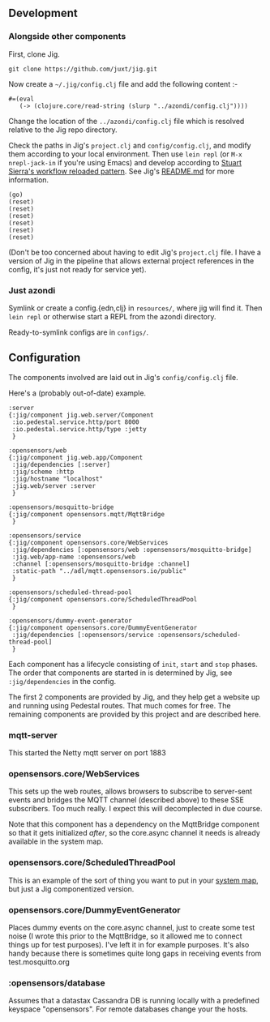 ## Development

### Alongside other components

First, clone Jig.

    git clone https://github.com/juxt/jig.git

Now create a ```~/.jig/config.clj``` file and add the following content :-

    #=(eval
       (-> (clojure.core/read-string (slurp "../azondi/config.clj"))))

Change the location of the ```../azondi/config.clj``` file which is resolved relative to the Jig repo directory.

Check the paths in Jig's ```project.clj``` and ```config/config.clj```, and modify them according to your local environment. Then use ```lein repl``` (or ```M-x nrepl-jack-in``` if you're using Emacs) and develop according to [Stuart Sierra's workflow reloaded pattern](http://thinkrelevance.com/blog/2013/06/04/clojure-workflow-reloaded). See Jig's [README.md](https://github.com/juxt/jig) for more information.

    (go)
    (reset)
    (reset)
    (reset)
    (reset)
    (reset)
    (reset)

(Don't be too concerned about having to edit Jig's ```project.clj``` file. I have a version of Jig in the pipeline that allows external project references in the config, it's just not ready for service yet).

### Just azondi

Symlink or create a config.{edn,clj} in `resources/`, where jig will find it. Then `lein repl` or otherwise start a REPL from the azondi directory.

Ready-to-symlink configs are in `configs/`.

## Configuration

The components involved are laid out in Jig's ```config/config.clj``` file.

Here's a (probably out-of-date) example.

    :server
    {:jig/component jig.web.server/Component
     :io.pedestal.service.http/port 8000
     :io.pedestal.service.http/type :jetty
     }

    :opensensors/web
    {:jig/component jig.web.app/Component
     :jig/dependencies [:server]
     :jig/scheme :http
     :jig/hostname "localhost"
     :jig.web/server :server
     }

    :opensensors/mosquitto-bridge
    {:jig/component opensensors.mqtt/MqttBridge
     }

    :opensensors/service
    {:jig/component opensensors.core/WebServices
     :jig/dependencies [:opensensors/web :opensensors/mosquitto-bridge]
     :jig.web/app-name :opensensors/web
     :channel [:opensensors/mosquitto-bridge :channel]
     :static-path "../adl/mqtt.opensensors.io/public"
     }

    :opensensors/scheduled-thread-pool
    {:jig/component opensensors.core/ScheduledThreadPool
     }

    :opensensors/dummy-event-generator
    {:jig/component opensensors.core/DummyEventGenerator
     :jig/dependencies [:opensensors/service :opensensors/scheduled-thread-pool]
     }

Each component has a lifecycle consisting of ```init```, ```start``` and ```stop``` phases. The order that components are started in is determined by Jig, see ```:jig/dependencies``` in the config.

The first 2 components are provided by Jig, and they help get a website up and running using Pedestal routes. That much comes for free. The remaining components are provided by this project and are described here.

### mqtt-server

This started the Netty mqtt server on port 1883

### opensensors.core/WebServices

This sets up the web routes, allows browsers to subscribe to server-sent
events and bridges the MQTT channel (described above) to these SSE subscribers. Too much
really. I expect this will decomplected in due course.

Note that this component has a dependency on the MqttBridge component so
that it gets initialized *after*, so the core.async channel it needs is
already available in the system map.

### opensensors.core/ScheduledThreadPool

This is an example of the sort of thing you want to put in your
[system map](http://thinkrelevance.com/blog/2013/06/04/clojure-workflow-reloaded),
but just a Jig componentized version.

### opensensors.core/DummyEventGenerator

Places dummy events on the core.async channel, just to create some test noise (I wrote this prior to the MqttBridge, so it allowed me to connect things up for test purposes). I've left it in for example purposes. It's also handy because there is sometimes quite long gaps in receiving events from test.mosquitto.org

### :opensensors/database
Assumes that a datastax Cassandra DB is running locally with a
predefined keyspace "opensensors".  For remote databases change your
the hosts.
